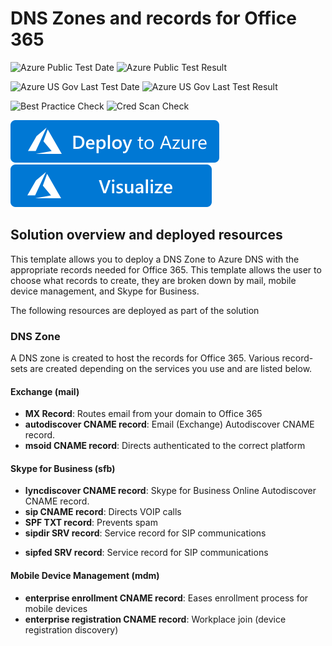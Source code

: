 # DNS Zones and records for Office 365

![Azure Public Test Date](https://azurequickstartsservice.blob.core.windows.net/badges/dns-records-office365/PublicLastTestDate.svg)
![Azure Public Test Result](https://azurequickstartsservice.blob.core.windows.net/badges/dns-records-office365/PublicDeployment.svg)

![Azure US Gov Last Test Date](https://azurequickstartsservice.blob.core.windows.net/badges/dns-records-office365/FairfaxLastTestDate.svg)
![Azure US Gov Last Test Result](https://azurequickstartsservice.blob.core.windows.net/badges/dns-records-office365/FairfaxDeployment.svg)

![Best Practice Check](https://azurequickstartsservice.blob.core.windows.net/badges/dns-records-office365/BestPracticeResult.svg)
![Cred Scan Check](https://azurequickstartsservice.blob.core.windows.net/badges/dns-records-office365/CredScanResult.svg)

[![Deploy To Azure](https://raw.githubusercontent.com/Azure/azure-quickstart-templates/master/1-CONTRIBUTION-GUIDE/images/deploytoazure.svg?sanitize=true)]("https://portal.azure.com/#create/Microsoft.Template/uri/https%3A%2F%2Fraw.githubusercontent.com%2FAzure%2Fazure-quickstart-templates%2Fmaster%2Fdns-records-office365%2Fazuredeploy.json")  [![Visualize](https://raw.githubusercontent.com/Azure/azure-quickstart-templates/master/1-CONTRIBUTION-GUIDE/images/visualizebutton.svg?sanitize=true)]("http://armviz.io/#/?load=https%3A%2F%2Fraw.githubusercontent.com%2FAzure%2Fazure-quickstart-templates%2Fmaster%2Fdns-records-office365%2Fazuredeploy.json")


## Solution overview and deployed resources

This template allows you to deploy a DNS Zone to Azure DNS with the appropriate records needed for Office 365. This template allows the user to choose what records to create, they are broken down by mail, mobile device management, and Skype for Business.

The following resources are deployed as part of the solution

### DNS Zone

A DNS zone is created to host the records for Office 365. Various record-sets are created depending on the services you use and are listed below.

#### Exchange (mail)

+ **MX Record**: Routes email from your domain to Office 365
+ **autodiscover CNAME record**: Email (Exchange) Autodiscover CNAME record.
+ **msoid CNAME record**: Directs authenticated to the correct platform

#### Skype for Business (sfb)

+ **lyncdiscover CNAME record**: Skype for Business Online Autodiscover CNAME record.
+ **sip CNAME record**: Directs VOIP calls
+ **SPF TXT record**: Prevents spam
+ **sipdir SRV record**: Service record for SIP communications
* **sipfed SRV record**: Service record for SIP communications

#### Mobile Device Management (mdm)

* **enterprise enrollment CNAME record**: Eases enrollment process for mobile devices
* **enterprise registration CNAME record**: Workplace join (device registration discovery)



